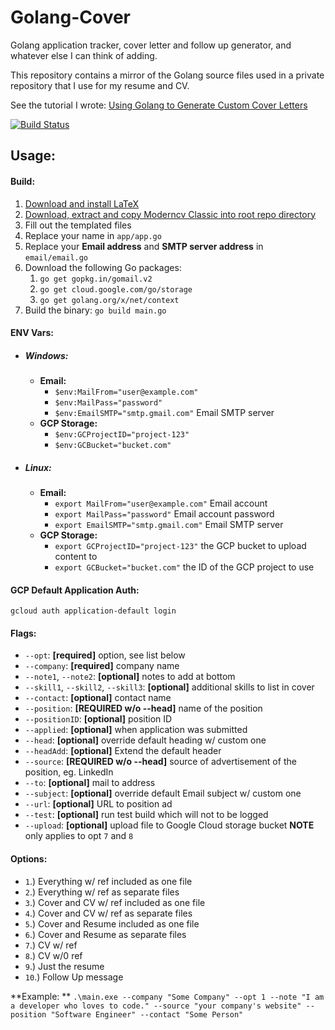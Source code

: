 # Golang-Cover
Golang application tracker, cover letter and follow up generator, and whatever else I can think of adding.

This repository contains a mirror of the Golang source files used in a private repository that I use for my resume and CV.

See the tutorial I wrote:
[Using Golang to Generate Custom Cover Letters](https://hauptj.com/2018/06/12/using-golang-to-generate-custom-cover-letters/)

[![Build Status](https://travis-ci.org/HauptJ/Golang-Cover.svg?branch=master)](https://travis-ci.org/HauptJ/Golang-Cover)

## Usage:

#### Build:
1. [Download and install LaTeX](https://www.latex-project.org/get/)
2. [Download, extract and copy Moderncv Classic into root repo directory](https://www.sharelatex.com/templates/cv-or-resume/moderncv-classic)
3. Fill out the templated files
4. Replace your name in `app/app.go`
5. Replace your **Email address** and **SMTP server address** in `email/email.go`
6. Download the following Go packages:
    1. `go get gopkg.in/gomail.v2`
    2. `go get cloud.google.com/go/storage`
    3. `go get golang.org/x/net/context`
7. Build the binary: `go build main.go`

#### ENV Vars:
- ##### Windows:
  - **Email:**
    - `$env:MailFrom="user@example.com"`
    - `$env:MailPass="password"`
    - `$env:EmailSMTP="smtp.gmail.com"` Email SMTP server
  - **GCP Storage:**
    - `$env:GCProjectID="project-123"`
    - `$env:GCBucket="bucket.com"`


- ##### Linux:
  - **Email:**
    - `export MailFrom="user@example.com"` Email account
    - `export MailPass="password"` Email account password
    - `export EmailSMTP="smtp.gmail.com"` Email SMTP server
  - **GCP Storage:**
    - `export GCProjectID="project-123"` the GCP bucket to upload content to
    - `export GCBucket="bucket.com"` the ID of the GCP project to use

#### GCP Default Application Auth:
  `gcloud auth application-default login`

#### Flags:
- `--opt`: **[required]** option, see list below
- `--company`: **[required]** company name
- `--note1`, `--note2`: **[optional]** notes to add at bottom
- `--skill1`, `--skill2`, `--skill3`: **[optional]** additional skills to list in cover
- `--contact`: **[optional]** contact name
- `--position`: **[REQUIRED w/o --head]** name of the position
- `--positionID`: **[optional]** position ID
- `--applied`: **[optional]** when application was submitted
- `--head`: **[optional]** override default heading w/ custom one
- `--headAdd`: **[optional]** Extend the default header
- `--source`: **[REQUIRED w/o --head]** source of advertisement of the position, eg. LinkedIn
- `--to`: **[optional]** mail to address
- `--subject`: **[optional]** override default Email subject w/ custom one
- `--url`: **[optional]** URL to position ad
- `--test`: **[optional]** run test build which will not to be logged
- `--upload`: **[optional]** upload file to Google Cloud storage bucket **NOTE** only applies to opt `7` and `8`

#### Options:
- `1`.) Everything w/ ref included as one file
- `2`.) Everything w/ ref as separate files
- `3`.) Cover and CV w/ ref included as one file
- `4`.) Cover and CV w/ ref as separate files
- `5`.) Cover and Resume included as one file
- `6`.) Cover and Resume as separate files
- `7`.) CV w/ ref
- `8`.) CV w/0 ref
- `9`.) Just the resume
- `10`.) Follow Up message


**Example: ** ```.\main.exe --company "Some Company" --opt 1 --note "I am a developer who loves to code." --source "your company's website" --position "Software Engineer" --contact "Some Person"```
